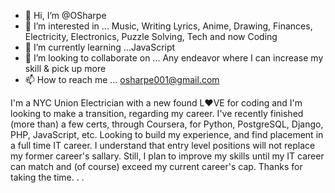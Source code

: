 - 👋 Hi, I’m @OSharpe
- 👀 I’m interested in ... Music, Writing Lyrics, Anime, Drawing, Finances, Electricity, Electronics, Puzzle Solving, Tech and now Coding
- 🌱 I’m currently learning ...JavaScript
- 💞️ I’m looking to collaborate on ... Any endeavor where I can increase my skill & pick up more
- 📫 How to reach me ... osharpe001@gmail.com

<!---
OSharpe/OSharpe is a ✨ special ✨ repository because its `README.md` (this file) appears on your GitHub profile.
You can click the Preview link to take a look at your changes.
--->

  I'm a NYC Union Electrician with a new found L❤️VE for coding and  I'm looking to make a transition, regarding my career. 
  I've recently finished (more than) a few certs, through Coursera, for Python, PostgreSQL, Django, PHP, JavaScript, etc. Looking to build my experience, and find placement in a full time IT career.
  I understand that entry level positions will not replace my former career's sallary. Still, I plan to improve my skills until my IT career can match and (of course) exceed my current career's cap.
  Thanks for taking the time. . .

